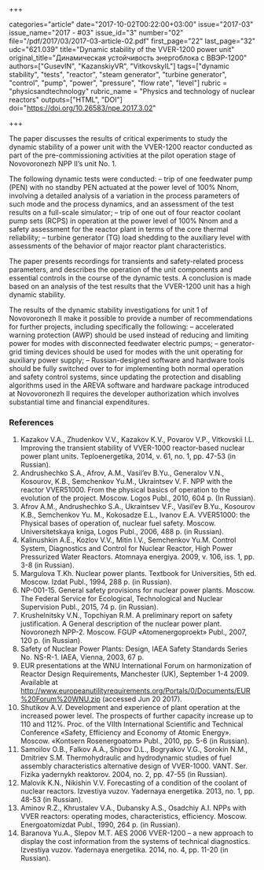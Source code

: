 +++

categories="article"
date="2017-10-02T00:22:00+03:00"
issue="2017-03"
issue_name="2017 - #03"
issue_id="3"
number="02"
file="/pdf/2017/03/2017-03-article-02.pdf"
first_page="22"
last_page="32"
udc="621.039"
title="Dynamic stability of the VVER-1200 power unit"
original_title="Динамическая устойчивость энергоблока с ВВЭР-1200"
authors=["GusevIN", "KazanskiyVR", "VitkovskyIL"]
tags=["dynamic stability", "tests", "reactor", "steam generator", "turbine generator", "control", "pump", "power", "pressure", "flow rate", "level"]
rubric = "physicsandtechnology"
rubric_name = "Physics and technology of nuclear reactors"
outputs=["HTML", "DOI"]
doi="https://doi.org/10.26583/npe.2017.3.02"

+++

The paper discusses the results of critical experiments to study the dynamic stability of a power unit with the VVER-1200 reactor conducted as part of the pre-commissioning activities at the pilot operation stage of Novovoronezh NPP II’s unit No. 1.

The following dynamic tests were conducted:
– trip of one feedwater pump (PEN) with no standby PEN actuated at the power level of 100% Nnom, involving a detailed analysis of a variation in the process parameters of such mode and the process dynamics, and an assessment of the test results on a full-scale simulator;
– trip of one out of four reactor coolant pump sets (RCPS) in operation at the power level of 100% Nnom and a safety assessment for the reactor plant in terms of the core thermal reliability;
– turbine generator (TG) load shedding to the auxiliary level with assessments of the behavior of major reactor plant characteristics.

The paper presents recordings for transients and safety-related process parameters, and describes the operation of the unit components and essential controls in the course of the dynamic tests. A conclusion is made based on an analysis of the test results that the VVER-1200 unit has a high dynamic stability.

The results of the dynamic stability investigations for unit 1 of Novovoronezh II make it possible to provide a number of recommendations for further projects, including specifically the following:
– accelerated warning protection (AWP) should be used instead of reducing and limiting power for modes with disconnected feedwater electric pumps;
– generator-grid timing devices should be used for modes with the unit operating for auxiliary power supply;
– Russian-designed software and hardware tools should be fully switched over to for implementing both normal operation and safety control systems, since updating the protection and disabling algorithms used in the AREVA software and hardware package introduced at Novovoronezh II requires the developer authorization which involves substantial time and financial expenditures.

### References

1. Kazakov V.A., Zhudenkov V.V., Kazakov K.V., Povarov V.P., Vitkovskii I.L. Improving the transient stability of VVER-1000 reactor-based nuclear power plant units. Teploenergetika, 2014, v. 61, no. 1, pp. 47-53 (in Russian).
2. Andrushechko S.A., Afrov, A.M., Vasil’ev B.Yu., Generalov V.N., Kosourov, K.B., Semchenkov Yu.M., Ukraintsev V. F. NPP with the reactor VVER51000. From the physical basics of operation to the evolution of the project. Moscow. Logos Publ., 2010, 604 p. (In Russian).
3. Afrov A.M., Andrushechko S.A., Ukraintsev V.F., Vasil’ev B.Yu., Kosourov K.B., Semchenkov Yu. M., Kokosadze E.L., Ivanov E.A. VVER51000: the Physical bases of operation of, nuclear fuel safety. Moscow. Universitetskaya kniga, Logos Publ., 2006, 488 p. (in Russian).
4. Kalinushkin A.E., Kozlov V.V., Mitin I.V., Semchenkov Yu.M. Control System, Diagnostics and Control for Nuclear Reactor, High Power Pressurized Water Reactors. Atomnaya energiya. 2009, v. 106, iss. 1, pp. 3-8 (in Russian).
5. Margulova T.Kh. Nuclear power plants. Textbook for Universities, 5th ed. Moscow. Izdat Publ., 1994, 288 p. (in Russian).
6. NP-001-15. General safety provisions for nuclear power plants. Moscow. The Federal Service for Ecological, Technological and Nuclear Supervision Publ., 2015, 74 p. (in Russian).
7. Krushelnitsky V.N., Topchiyan R.M. A preliminary report on safety justification. A General description of the nuclear power plant. Novoronezh NPP-2. Moscow. FGUP «Atomenergoproekt» Publ., 2007, 120 p. (in Russian).
8. Safety of Nuclear Power Plants: Design, IAEA Safety Standards Series No. NS-R-1. IAEA, Vienna, 2003, 67 p.
9. EUR presentations at the WNU International Forum on harmonization of Reactor Design Requirements, Manchester (UK), September 1-4 2009. Available at http://www.europeanutilityrequirements.org/Portals/0/Documents/EUR%20Forum%20WNU.zip (accessed Jun 20 2017).
10. Shutikov A.V. Development and experience of plant operation at the increased power level. The prospects of further capacity increase up to 110 and 112%. Proc. of the VIIth International Scientific and Technical Conference «Safety, Efficiency and Economy of Atomic Energy». Moscow. «Kontsern Rosenergoatom» Publ., 2010, pp. 5-6 (in Russian).
11. Samoilov O.B., Falkov A.A., Shipov D.L., Bogryakov V.G., Sorokin N.M., Dmitriev S.M. Thermohydraulic and hydrodynamic studies of fuel assembly characteristics alternative design of VVER-1000. VANT. Ser. Fizika yadernykh reaktorov. 2004, no. 2, pp. 47-55 (in Russian).
12. Malovik K.N., Nikishin V.V. Forecasting of a condition of the coolant of nuclear reactors. Izvestiya vuzov. Yadernaya energetika. 2013, no. 1, pp. 48-53 (in Russian).
13. Aminov R.Z., Khrustalev V.A., Dubansky A.S., Osadchiy A.I. NPPs with VVER reactors: operating modes, characteristics, efficiency. Moscow. Energoatomizdat Publ., 1990, 264 p. (in Russian).
14. Baranova Yu.A., Slepov M.T. AES 2006 VVER-1200 – a new approach to display the cost information from the systems of technical diagnostics. Izvestiya vuzov. Yadernaya energetika. 2014, no. 4, pp. 11-20 (in Russian).